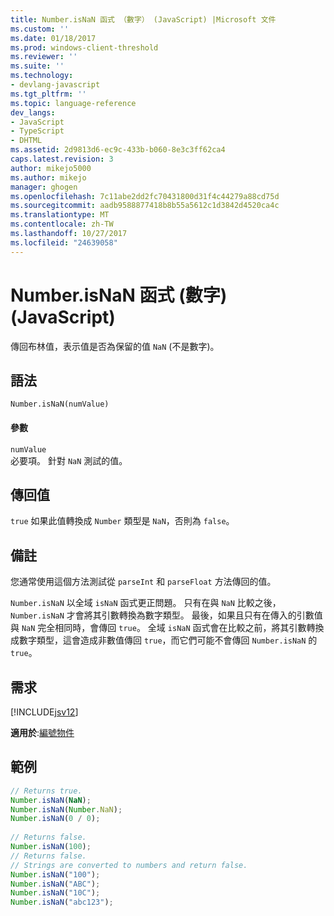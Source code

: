 ```yaml
---
title: Number.isNaN 函式 （數字） (JavaScript) |Microsoft 文件
ms.custom: ''
ms.date: 01/18/2017
ms.prod: windows-client-threshold
ms.reviewer: ''
ms.suite: ''
ms.technology:
- devlang-javascript
ms.tgt_pltfrm: ''
ms.topic: language-reference
dev_langs:
- JavaScript
- TypeScript
- DHTML
ms.assetid: 2d9813d6-ec9c-433b-b060-8e3c3ff62ca4
caps.latest.revision: 3
author: mikejo5000
ms.author: mikejo
manager: ghogen
ms.openlocfilehash: 7c11abe2dd2fc70431800d31f4c44279a88cd75d
ms.sourcegitcommit: aadb9588877418b8b55a5612c1d3842d4520ca4c
ms.translationtype: MT
ms.contentlocale: zh-TW
ms.lasthandoff: 10/27/2017
ms.locfileid: "24639058"
---
```

# <a name="numberisnan-function-number-javascript"></a>Number.isNaN 函式 (數字) (JavaScript)
傳回布林值，表示值是否為保留的值 `NaN` (不是數字)。  
  
## <a name="syntax"></a>語法  
  
```  
Number.isNaN(numValue)   
```  
  
#### <a name="parameters"></a>參數  
 `numValue`  
 必要項。 針對 `NaN` 測試的值。  
  
## <a name="return-value"></a>傳回值  
 `true` 如果此值轉換成 `Number` 類型是 `NaN`，否則為 `false`。  
  
## <a name="remarks"></a>備註  
 您通常使用這個方法測試從 `parseInt` 和 `parseFloat` 方法傳回的值。  
  
 `Number.isNaN` 以全域 `isNaN` 函式更正問題。 只有在與 `NaN` 比較之後，`Number.isNaN` 才會將其引數轉換為數字類型。 最後，如果且只有在傳入的引數值與 `NaN` 完全相同時，會傳回 `true`。 全域 `isNaN` 函式會在比較之前，將其引數轉換成數字類型，這會造成非數值傳回 `true`，而它們可能不會傳回 `Number.isNaN` 的 `true`。  
  
## <a name="requirements"></a>需求  
 [!INCLUDE[jsv12](../../javascript/reference/includes/jsv12-md.md)]  
  
 **適用於**:[編號物件](../../javascript/reference/number-object-javascript.md)  
  
## <a name="example"></a>範例  
  
```JavaScript  
// Returns true.  
Number.isNaN(NaN);  
Number.isNaN(Number.NaN);  
Number.isNaN(0 / 0);  
  
// Returns false.  
Number.isNaN(100);  
// Returns false.  
// Strings are converted to numbers and return false.  
Number.isNaN("100");  
Number.isNaN("ABC");  
Number.isNaN("10C");  
Number.isNaN("abc123");  
  
```